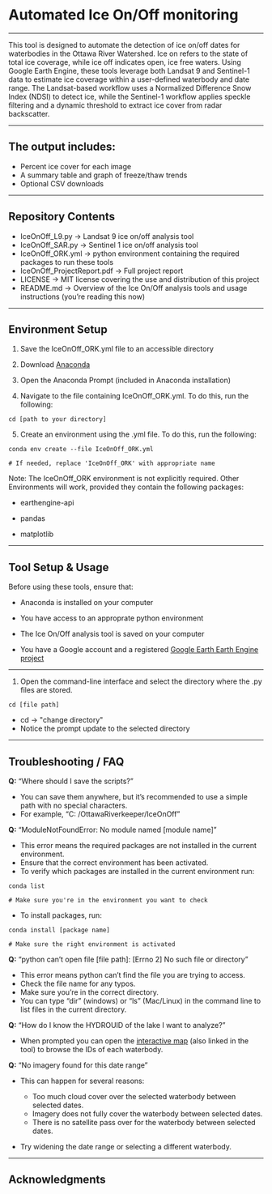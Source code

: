 # Automated Ice On/Off monitoring
---

This tool is designed to automate the detection of ice on/off dates for waterbodies in the Ottawa River Watershed. Ice on refers to the state of total ice coverage, while ice off indicates open, ice free waters. 
Using Google Earth Engine, these tools leverage both Landsat 9 and Sentinel-1 data to estimate ice coverage within a user-defined waterbody and date range. The Landsat-based workflow uses a Normalized Difference Snow Index (NDSI) to detect ice, while the Sentinel-1 workflow applies speckle filtering and a dynamic threshold to extract ice cover from radar backscatter.

---
## The output includes: 
* Percent ice cover for each image
* A summary table and graph of freeze/thaw trends
* Optional CSV downloads

---
## Repository Contents
* IceOnOff_L9.py &rarr; Landsat 9 ice on/off analysis tool
* IceOnOff_SAR.py &rarr; Sentinel 1 ice on/off analysis tool
* IceOnOff_ORK.yml &rarr; python environment containing the required packages to run these tools
* IceOnOff_ProjectReport.pdf &rarr; Full project report
* LICENSE &rarr; MIT license covering the use and distribution of this project
* README.md &rarr; Overview of the Ice On/Off analysis tools and usage instructions (you’re reading this now)

---
## Environment Setup
1. Save the IceOnOff_ORK.yml file to an accessible directory

2. Download [Anaconda](https://www.anaconda.com/download)
   
3. Open the Anaconda Prompt (included in Anaconda installation)
   
4. Navigate to the file containing IceOnOff_ORK.yml. To do this, run the following:
```
cd [path to your directory]
```
5. Create an environment using the .yml file. To do this, run the following:
```
conda env create --file IceOnOff_ORK.yml

# If needed, replace 'IceOnOff_ORK' with appropriate name
```
Note: The IceOnOff_ORK environment is not explicitly required. Other Environments will work, provided they contain the following packages: 
* earthengine-api

* pandas

* matplotlib

---
## Tool Setup & Usage

Before using these tools, ensure that: 
* Anaconda is installed on your computer

* You have access to an approprate python environment

* The Ice On/Off analysis tool is saved on your computer
  
* You have a Google account and a registered [Google Earth Earth Engine project](https://console.cloud.google.com/earth-engine/welcome?pli=1&invt=AbuNfA)
  
___
1. Open the command-line interface and select the directory where the .py files are stored.
```
cd [file path]
```
* cd &rarr; "change directory"
* Notice the prompt update to the selected directory


  

---
## Troubleshooting / FAQ

**Q:** “Where should I save the scripts?”
*	You can save them anywhere, but it’s recommended to use a simple path with no special characters. 
*	For example, “C: /OttawaRiverkeeper/IceOnOff”


**Q:** “ModuleNotFoundError: No module named [module name]”
*	This error means the required packages are not installed in the current environment. 
*	Ensure that the correct environment has been activated. 
*	To verify which packages are installed in the current environment run: 
```
conda list

# Make sure you're in the environment you want to check
```
*	To install packages, run:
```
conda install [package name]

# Make sure the right environment is activated
```


**Q:** “python can’t open file [file path]: [Errno 2] No such file or directory”
*	This error means python can’t find the file you are trying to access. 
*	Check the file name for any typos.
*	Make sure you’re in the correct directory.
*	You can type “dir” (windows) or “ls” (Mac/Linux) in the command line to list files in the current directory.


**Q:** “How do I know the HYDROUID of the lake I want to analyze?”
*	When prompted you can open the [interactive map](https://ben-schellenberg.github.io/OttawaRiverWatershed/ORW_Feature_Names.html) (also linked in the tool) to browse the IDs of each waterbody. 


**Q:** “No imagery found for this date range”
* This can happen for several reasons: 
  	 * Too much cloud cover over the selected waterbody between selected dates.
   	 * Imagery does not fully cover the waterbody between selected dates.
	 * There is no satellite pass over for the waterbody between selected dates.
    
* Try widening the date range or selecting a different waterbody. 

---
## Acknowledgments
